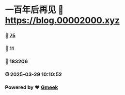 # 一百年后再见 :link: https://blog.00002000.xyz 
### :page_facing_up: [75](https://blog.00002000.xyz/tag.html) 
### :speech_balloon: 11 
### :hibiscus: 183206 
### :alarm_clock: 2025-03-29 10:10:52 
### Powered by :heart: [Gmeek](https://github.com/Meekdai/Gmeek)
